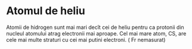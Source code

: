 # Atomul de heliu

Atomii de hidrogen sunt mai mari decît cei de heliu pentru ca protonii din
nucleul atomului atrag electronii mai aproape. Cel mai mare atom, CS, are cele
mai multe straturi cu cei mai putini electroni. ( Fr nemasurat)
